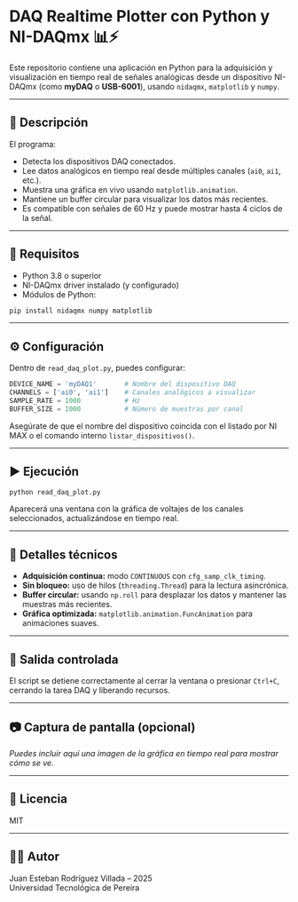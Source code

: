 # DAQ Realtime Plotter con Python y NI-DAQmx 📊⚡

Este repositorio contiene una aplicación en Python para la adquisición y visualización en tiempo real de señales analógicas desde un dispositivo NI-DAQmx (como **myDAQ** o **USB-6001**), usando `nidaqmx`, `matplotlib` y `numpy`.

---

## 🚀 Descripción

El programa:

- Detecta los dispositivos DAQ conectados.
- Lee datos analógicos en tiempo real desde múltiples canales (`ai0`, `ai1`, etc.).
- Muestra una gráfica en vivo usando `matplotlib.animation`.
- Mantiene un buffer circular para visualizar los datos más recientes.
- Es compatible con señales de 60 Hz y puede mostrar hasta 4 ciclos de la señal.

---

## 🧰 Requisitos

- Python 3.8 o superior
- NI-DAQmx driver instalado (y configurado)
- Módulos de Python:

```bash
pip install nidaqmx numpy matplotlib
```

---

## ⚙️ Configuración

Dentro de `read_daq_plot.py`, puedes configurar:

```python
DEVICE_NAME = 'myDAQ1'       # Nombre del dispositivo DAQ
CHANNELS = ['ai0', 'ai1']    # Canales analógicos a visualizar
SAMPLE_RATE = 1000           # Hz
BUFFER_SIZE = 1000           # Número de muestras por canal
```

Asegúrate de que el nombre del dispositivo coincida con el listado por NI MAX o el comando interno `listar_dispositivos()`.

---

## ▶️ Ejecución

```bash
python read_daq_plot.py
```

Aparecerá una ventana con la gráfica de voltajes de los canales seleccionados, actualizándose en tiempo real.

---

## 📐 Detalles técnicos

- **Adquisición continua:** modo `CONTINUOUS` con `cfg_samp_clk_timing`.
- **Sin bloqueo:** uso de hilos (`threading.Thread`) para la lectura asincrónica.
- **Buffer circular:** usando `np.roll` para desplazar los datos y mantener las muestras más recientes.
- **Gráfica optimizada:** `matplotlib.animation.FuncAnimation` para animaciones suaves.

---

## 🛑 Salida controlada

El script se detiene correctamente al cerrar la ventana o presionar `Ctrl+C`, cerrando la tarea DAQ y liberando recursos.

---

## 📷 Captura de pantalla (opcional)

*Puedes incluir aquí una imagen de la gráfica en tiempo real para mostrar cómo se ve.*

---

## 📄 Licencia

MIT

---

## 👨‍💻 Autor

Juan Esteban Rodríguez Villada – 2025  
Universidad Tecnológica de Pereira  
```
